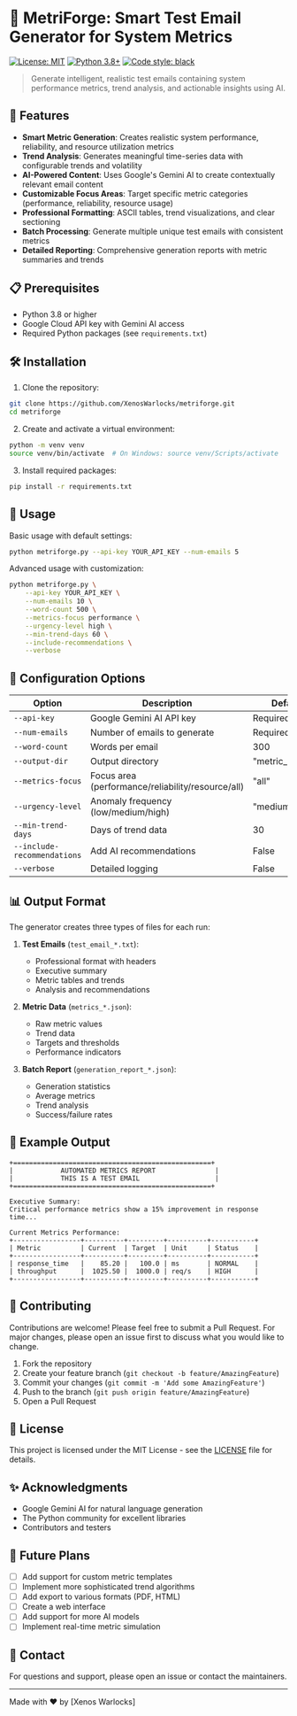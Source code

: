 # 🎯 MetriForge: Smart Test Email Generator for System Metrics

[![License: MIT](https://img.shields.io/badge/License-MIT-yellow.svg)](https://opensource.org/licenses/MIT)
[![Python 3.8+](https://img.shields.io/badge/python-3.8+-blue.svg)](https://www.python.org/downloads/)
[![Code style: black](https://img.shields.io/badge/code%20style-black-000000.svg)](https://github.com/psf/black)

> Generate intelligent, realistic test emails containing system performance metrics, trend analysis, and actionable insights using AI.

## 🚀 Features

- **Smart Metric Generation**: Creates realistic system performance, reliability, and resource utilization metrics
- **Trend Analysis**: Generates meaningful time-series data with configurable trends and volatility
- **AI-Powered Content**: Uses Google's Gemini AI to create contextually relevant email content
- **Customizable Focus Areas**: Target specific metric categories (performance, reliability, resource usage)
- **Professional Formatting**: ASCII tables, trend visualizations, and clear sectioning
- **Batch Processing**: Generate multiple unique test emails with consistent metrics
- **Detailed Reporting**: Comprehensive generation reports with metric summaries and trends

## 📋 Prerequisites

- Python 3.8 or higher
- Google Cloud API key with Gemini AI access
- Required Python packages (see `requirements.txt`)

## 🛠️ Installation

1. Clone the repository:
```bash
git clone https://github.com/XenosWarlocks/metriforge.git
cd metriforge
```

2. Create and activate a virtual environment:
```bash
python -m venv venv
source venv/bin/activate  # On Windows: source venv/Scripts/activate
```

3. Install required packages:
```bash
pip install -r requirements.txt
```

## 💫 Usage

Basic usage with default settings:
```bash
python metriforge.py --api-key YOUR_API_KEY --num-emails 5
```

Advanced usage with customization:
```bash
python metriforge.py \
    --api-key YOUR_API_KEY \
    --num-emails 10 \
    --word-count 500 \
    --metrics-focus performance \
    --urgency-level high \
    --min-trend-days 60 \
    --include-recommendations \
    --verbose
```

## 🎨 Configuration Options

| Option | Description | Default |
|--------|-------------|---------|
| `--api-key` | Google Gemini AI API key | Required |
| `--num-emails` | Number of emails to generate | Required |
| `--word-count` | Words per email | 300 |
| `--output-dir` | Output directory | "metric_reports" |
| `--metrics-focus` | Focus area (performance/reliability/resource/all) | "all" |
| `--urgency-level` | Anomaly frequency (low/medium/high) | "medium" |
| `--min-trend-days` | Days of trend data | 30 |
| `--include-recommendations` | Add AI recommendations | False |
| `--verbose` | Detailed logging | False |

## 📊 Output Format

The generator creates three types of files for each run:

1. **Test Emails** (`test_email_*.txt`):
   - Professional format with headers
   - Executive summary
   - Metric tables and trends
   - Analysis and recommendations

2. **Metric Data** (`metrics_*.json`):
   - Raw metric values
   - Trend data
   - Targets and thresholds
   - Performance indicators

3. **Batch Report** (`generation_report_*.json`):
   - Generation statistics
   - Average metrics
   - Trend analysis
   - Success/failure rates

## 🌟 Example Output

```
+==================================================+
|            AUTOMATED METRICS REPORT               |
|            THIS IS A TEST EMAIL                   |
+==================================================+

Executive Summary:
Critical performance metrics show a 15% improvement in response time...

Current Metrics Performance:
+-----------------+----------+---------+----------+-----------+
| Metric          | Current  | Target  | Unit     | Status    |
+-----------------+----------+---------+----------+-----------+
| response_time   |    85.20 |   100.0 | ms       | NORMAL    |
| throughput      |  1025.50 |  1000.0 | req/s    | HIGH      |
+-----------------+----------+---------+----------+-----------+
```

## 🤝 Contributing

Contributions are welcome! Please feel free to submit a Pull Request. For major changes, please open an issue first to discuss what you would like to change.

1. Fork the repository
2. Create your feature branch (`git checkout -b feature/AmazingFeature`)
3. Commit your changes (`git commit -m 'Add some AmazingFeature'`)
4. Push to the branch (`git push origin feature/AmazingFeature`)
5. Open a Pull Request

## 📝 License

This project is licensed under the MIT License - see the [LICENSE](LICENSE) file for details.

## ✨ Acknowledgments

- Google Gemini AI for natural language generation
- The Python community for excellent libraries
- Contributors and testers

## 🔮 Future Plans

- [ ] Add support for custom metric templates
- [ ] Implement more sophisticated trend algorithms
- [ ] Add export to various formats (PDF, HTML)
- [ ] Create a web interface
- [ ] Add support for more AI models
- [ ] Implement real-time metric simulation

## 📧 Contact

For questions and support, please open an issue or contact the maintainers.

---

Made with ❤️ by [Xenos Warlocks]

